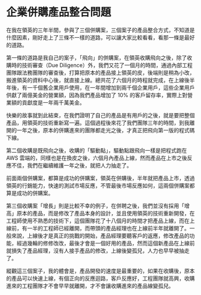 # 企業併購產品整合問題

在我在領英的三年半間，參與了三個併購案，三個案子的產品整合方式，不知道是什麼因素，剛好走上了三條不一樣的道路，可以讓大家比較看看，看那一條是最好的道路。

第一條的道路是我自己的案子，「飛向」的併購案，在領英收購飛向之後，除了收購時的技術審查（Due Diligence）外，我們又花了一個月的時間，通過內部工程團隊跟法務團隊的審查後，打算把原本的產品接上領英的皮，後端則是稍為小改，搬進領英的資料中心後，就直接上線。總共花了六個月的時程就完成，在上線後半年後，有一千個舊企業用戶使用，在一年間增加到兩千個企業用戶，這些企業用戶供獻了兩億美金的營業額，因為我們產品增加了 10% 的客戶留存率，實際上對營業額的貢獻度是一年兩千萬美金。

快樂的故事就到此結束，在我們證明了自己的產品是有用戶的之後，就是要把整個產品，用領英的技術重新寫一遍。這個過程後來花了我們團隊三年的時間，到我離開的一年之後，原本的併購進來的團隊都走光之後，才真正把飛向第一版的程式碼下線。

第二個收購是既飛向之後，收購的「驅動點」，驅動點跟飛向一樣是把程式跑在 AWS 雲端的，同樣也是在換皮之後，六個月內產品上線，然而產品在上市之後反應不佳，我們在繼續維護一年之後，就把人力抽走了。

前面兩個併購案，都算是成功的併購案，領英在併購後，半年就把產品上市，透過領英的行銷能力，快速的測試市場反應，不管最後市場反應如何，這兩個併購案都算是成功的併購案。

第三個收購案「增長」則是比較不幸的例子，在併聘之後，我們並沒有採用「增高」原本的產品，而是修改了產品本身的設計，並且使用領英的技術重新開發，在工程師使用不熟悉的技術下，這個團隊花了十八個月的時間才把產品上線，而在上線前，有一半的工程師已經離開，而帶頭的產品經理也在上線前半年就離開了。一般來說，上線後才是真正的挑戰的開始，產品經理要聽客戶的返應，修改產品的功能，經過幾輪的修修改改，最後才會是一個好用的產品，然而這個新產品在上線前就損失了產品經理，沒有人接手產品的修改，上線後變孤兒，人力也早早被抽走了。

縱觀這三個案子，我的體會是，產品開發的速度是最重要的，如果在收購後，原本的產品可以快速上線，有個正向的反應迴路，客戶反應好，工程團隊就高興，收購進來的工程團隊才不會早早就離開，才不會讓收購進來的產品線變孤兒。

<div id="fb-root"></div>
<script async defer crossorigin="anonymous" src="https://connect.facebook.net/en_US/sdk.js#xfbml=1&version=v8.0&appId=206989179619&autoLogAppEvents=1" nonce="b5OFChIo"></script>

<div class="fb-comments" data-href="https://elderengineer.github.io/book-sillicon-valley/42.html" data-numposts="10" data-width=""></div>